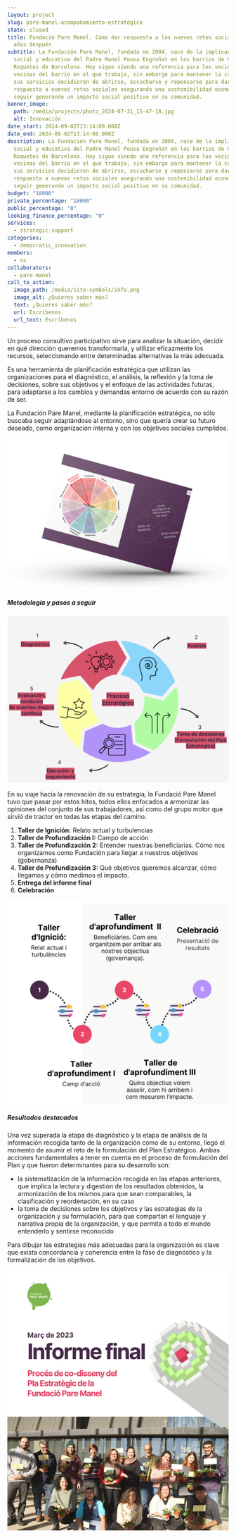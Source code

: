 ```yaml
---
layout: project
slug: pare-manel-acompañamiento-estratégico
state: closed
title: Fundació Pare Manel. Cómo dar respuesta a los nuevos retos sociales 20
  años después
subtitle: La Fundación Pare Manel, fundada en 2004, nace de la implicación
  social y educativa del Padre Manel Pousa Engroñat en los barrios de Verdún-Les
  Roquetes de Barcelona. Hoy sigue siendo una referencia para los vecinos y
  vecinas del barrio en el que trabaja, sin embargo para mantener la calidad de
  sus servicios decidieron de abrirse, escucharse y repensarse para dar
  respuesta a nuevos retos sociales asegurando una sostenibilidad económica y
  seguir generando un impacto social positivo en su comunidad.
banner_image:
  path: /media/projects/photo_2024-07-31_15-47-18.jpg
  alt: Innovación
date_start: 2024-09-02T13:14:00.000Z
date_end: 2024-09-02T13:14:00.000Z
description: La Fundación Pare Manel, fundada en 2004, nace de la implicación
  social y educativa del Padre Manel Pousa Engroñat en los barrios de Verdún-Les
  Roquetes de Barcelona. Hoy sigue siendo una referencia para los vecinos y
  vecinas del barrio en el que trabaja, sin embargo para mantener la calidad de
  sus servicios decidieron de abrirse, escucharse y repensarse para dar
  respuesta a nuevos retos sociales asegurando una sostenibilidad económica y
  seguir generando un impacto social positivo en su comunidad.
budget: "18000"
private_percentage: "18000"
public_percentage: "0"
looking_finance_percentage: "0"
services:
  - strategic-support
categories:
  - democratic_innovation
members:
  - os
collaborators:
  - pare-manel
call_to_action:
  image_path: /media/site-symbols/info.png
  image_alt: ¿Quieres saber más?
  text: ¿Quieres saber más?
  url: Escríbenos
  url_text: Escríbenos
---
```

Un proceso consultivo participativo sirve para analizar la situación, decidir en qué dirección queremos transformarla, y utilizar eficazmente los recursos, seleccionando entre determinadas alternativas la más adecuada.

Es una herramienta de planificación estratégica que utilizan las organizaciones para el diagnóstico, el análisis, la reflexión y la toma de decisiones, sobre sus objetivos y el enfoque de las actividades futuras, para adaptarse a los cambios y demandas entorno de acuerdo con su razón de ser.

La Fundación Pare Manel, mediante la planificación estratégica, no sólo buscaba seguir adaptándose al entorno, sino que quería crear su futuro deseado, como organización interna y con los objetivos sociales cumplidos.

![¿Hay alguien ahí?](/media/photo_2024-07-31_15-47-11.jpg "¿Hay alguien ahí?")

##### Metodología y pasos a seguir

![Acompañamiento estratégico: proceso](/media/captura-de-pantalla-2024-09-02-a-las-17.19.02.png "Acompañamiento estratégico: proceso")

En su viaje hacia la renovación de su estrategia, la Fundació Pare Manel tuvo que pasar por estos hitos, todos ellos enfocados a armonizar las opiniones del conjunto de sus trabajadores, así como del grupo motor que sirvió de tractor en todas las etapas del camino.

1. **Taller de Ignición:** Relato actual y turbulencias
2. **Taller de Profundización I:** Campo de acción
3. **Taller de Profundización 2:** Entender nuestras beneficiarias. Cómo nos organizamos como Fundación para llegar a nuestros objetivos (gobernanza)
4. **Taller de Profundización 3:** Qué objetivos queremos alcanzar, cómo llegamos y cómo medimos el impacto.
5. **Entrega del informe final** 
6. **Celebración**

![Acompañamiento estratégico: fases](/media/captura-de-pantalla-2024-09-03-a-las-15.59.01.png "Acompañamiento estratégico: fases")

##### Resultados destacados

Una vez superada la etapa de diagnóstico y la etapa de análisis de la información recogida tanto de la organización como de su entorno, llegó el momento de asumir el reto de la formulación del Plan Estratégico. Ambas acciones fundamentales a tener en cuenta en el proceso de formulación del Plan y que fueron determinantes para su desarrollo son:

* la sistematización de la información recogida en las etapas anteriores, que implica la lectura y digestión de los resultados obtenidos, la armonización de los mismos para que sean comparables, la clasificación y reordenación, en su caso
* la toma de decisiones sobre los objetivos y las estrategias de la organización y su formulación, para que compartan el lenguaje y narrativa propia de la organización, y que permita a todo el mundo entenderlo y sentirse reconocido

Para dibujar las estrategias más adecuadas para la organización es clave que exista concordancia y coherencia entre la fase de diagnóstico y la formalización de los objetivos.

![Informe Final](/media/photo_2024-07-31_15-47-06.jpg "Informe Final")
